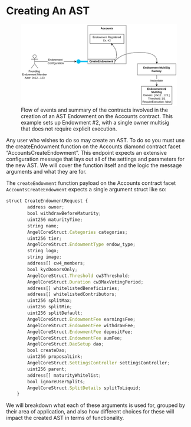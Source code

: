 # Creating An AST

<figure>
    <img src="/assets/diagrams/ast-creation.png"
         alt="Creation of an AST">
	<figcaption>Flow of events and summary of the contracts involved in the creation of an AST Endowment on the Accounts contract. This example sets up Endowment #2, with a single owner multisig that does not require explicit execution.</figcaption>
</figure>

Any user who wishes to do so may create an AST. To do so you must use the createEndowment function on the Accounts diamond contract facet “AccountsCreateEndowment”. This endpoint expects an extensive configuration message that lays out all of the settings and parameters for the new AST. We will cover the function itself and the logic the message arguments and what they are for.

The `createEndowment` function payload on the Accounts contract facet `AccountsCreateEndowment` expects a single argument struct like so: 
```javascript
struct CreateEndowmentRequest {
        address owner;
        bool withdrawBeforeMaturity;
        uint256 maturityTime;
        string name;
        AngelCoreStruct.Categories categories;
        uint256 tier;
        AngelCoreStruct.EndowmentType endow_type;
        string logo;
        string image;
        address[] cw4_members;
        bool kycDonorsOnly;
        AngelCoreStruct.Threshold cw3Threshold;
        AngelCoreStruct.Duration cw3MaxVotingPeriod;
        address[] whitelistedBeneficiaries;
        address[] whitelistedContributors;
        uint256 splitMax;
        uint256 splitMin;
        uint256 splitDefault;
        AngelCoreStruct.EndowmentFee earningsFee;
        AngelCoreStruct.EndowmentFee withdrawFee;
        AngelCoreStruct.EndowmentFee depositFee;
        AngelCoreStruct.EndowmentFee aumFee;
        AngelCoreStruct.DaoSetup dao;
        bool createDao;
        uint256 proposalLink;
        AngelCoreStruct.SettingsController settingsController;
        uint256 parent;
        address[] maturityWhitelist;
        bool ignoreUserSplits;
        AngelCoreStruct.SplitDetails splitToLiquid;
    }
```

We will breakdown what each of these arguments is used for, grouped by their area of application, and also how different choices for these will impact the created AST in terms of functionality.